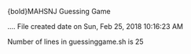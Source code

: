 {bold}MAHSNJ Guessing Game 

....
 File created date on Sun, Feb 25, 2018 10:16:23 AM 

 Number of lines in guessinggame.sh is  25
